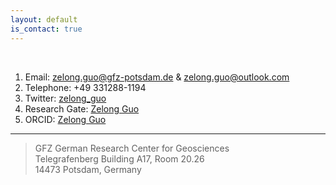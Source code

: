 ```yaml
---
layout: default
is_contact: true
---
```


<br>

1. Email: zelong.guo@gfz-potsdam.de & zelong.guo@outlook.com
2. Telephone: +49 331288-1194
3. Twitter: [zelong_guo](https://twitter.com/zelong_guo) 
4. Research Gate: [Zelong Guo](https://www.researchgate.net/profile/Zelong-Guo)
5. ORCID: [Zelong Guo](https://orcid.org/0000-0001-7064-5961)  
   
***

> GFZ German Research Center for Geosciences  
Telegrafenberg Building A17, Room 20.26  
14473 Potsdam, Germany

<br>
